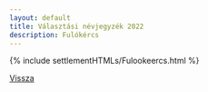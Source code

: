 ```yaml
---
layout: default
title: Választási névjegyzék 2022
description: Fulókércs
---
```


{% include settlementHTMLs/Fulookeercs.html %}

[Vissza](./)